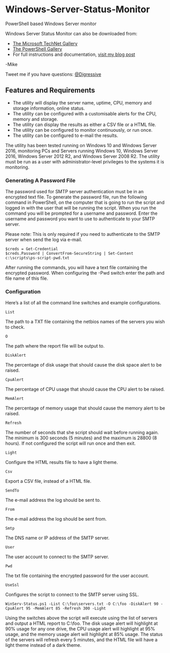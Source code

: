 # Windows-Server-Status-Monitor
PowerShell based Windows Server monitor

Windows Server Status Monitor can also be downloaded from:

* [The Microsoft TechNet Gallery](https://gallery.technet.microsoft.com/Windows-Server-Status-5fb73e84?redir=0)
* [The PowerShell Gallery](https://www.powershellgallery.com/packages/WinServ-Status)
* For full instructions and documentation, [visit my blog post](https://gal.vin/2017/07/28/windows-server-status/)

-Mike

Tweet me if you have questions: [@Digressive](https://twitter.com/digressive)

## Features and Requirements

* The utility will display the server name, uptime, CPU, memory and storage information, online status.
* The utility can be configured with a customisable alerts for the CPU, memory and storage.
* The utility can display the results as either a CSV file or a HTML file.
* The utility can be configured to monitor continuously, or run once.
* The utility can be configured to e-mail the results.

The utility has been tested running on Windows 10 and Windows Server 2016, monitoring PCs and Servers running Windows 10, Windows Server 2016, Windows Server 2012 R2, and Windows Server 2008 R2. The utility must be run as a user with administrator-level privileges to the systems it is monitoring.

### Generating A Password File

The password used for SMTP server authentication must be in an encrypted text file. To generate the password file, run the following command in PowerShell, on the computer that is going to run the script and logged in with the user that will be running the script. When you run the command you will be prompted for a username and password. Enter the username and password you want to use to authenticate to your SMTP server.

Please note: This is only required if you need to authenticate to the SMTP server when send the log via e-mail.

```
$creds = Get-Credential
$creds.Password | ConvertFrom-SecureString | Set-Content c:\scripts\ps-script-pwd.txt
```

After running the commands, you will have a text file containing the encrypted password. When configuring the -Pwd switch enter the path and file name of this file.

### Configuration

Here’s a list of all the command line switches and example configurations.
```
List
```
The path to a TXT file containing the netbios names of the servers you wish to check.
```
O
```
The path where the report file will be output to.
```
DiskAlert
```
The percentage of disk usage that should cause the disk space alert to be raised.
```
CpuAlert
```
The percentage of CPU usage that should cause the CPU alert to be raised.
```
MemAlert
```
The percentage of memory usage that should cause the memory alert to be raised.
```
Refresh
```
The number of seconds that she script should wait before running again. The minimum is 300 seconds (5 minutes) and the maximum is 28800 (8 hours). If not configured the script will run once and then exit.
```
Light
```
Configure the HTML results file to have a light theme.
```
Csv
```
Export a CSV file, instead of a HTML file.
```
SendTo
```
The e-mail address the log should be sent to.
```
From
```
The e-mail address the log should be sent from.
```
Smtp
```
The DNS name or IP address of the SMTP server.
```
User
```
The user account to connect to the SMTP server.
```
Pwd
```
The txt file containing the encrypted password for the user account.
```
UseSsl
```
Configures the script to connect to the SMTP server using SSL.

```
WinServ-Status.ps1 -List C:\foo\servers.txt -O C:\foo -DiskAlert 90 -CpuAlert 95 -MemAlert 85 -Refresh 300 -Light
```
Using the switches above the script will execute using the list of servers and output a HTML report to C:\foo. The disk usage alert will highlight at 90% usage for any one drive, the CPU usage alert will highlight at 95% usage, and the memory usage alert will highlight at 85% usage. The status of the servers will refresh every 5 minutes, and the HTML file will have a light theme instead of a dark theme.
